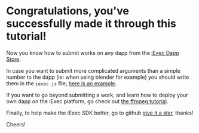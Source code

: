 # Congratulations, you've successfully made it through this tutorial!

Now you know how to submit works on any dapp from the [iExec Dapp Store](https://dapps.iex.ec).

In case you want to submit more complicated arguments than a simple number to the dapp (ie: when using blender for example) you should write them in the ```iexec.js``` file, [here is an example](https://github.com/iExecBlockchainComputing/iexec-dapp-samples/blob/blender/iexec.js).

If you want to go beyond submitting a work, and learn how to deploy your own dapp on the iExec platform, go check out [the ffmpeg tutorial](https://www.katacoda.com/sulliwane/scenarios/ffmpeg).

Finally, to help make the iExec SDK better, go to github [give it a star](https://github.com/iExecBlockchainComputing/iexec-sdk), thanks!

Cheers!
